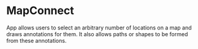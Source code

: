 MapConnect
==========
App allows users to select an arbitrary number of locations on a map and draws annotations for them. It also allows paths or shapes to be formed from these annotations.
